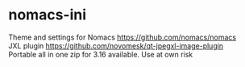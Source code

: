 # nomacs-ini
Theme and settings for 
Nomacs https://github.com/nomacs/nomacs <br>
JXL plugin https://github.com/novomesk/qt-jpegxl-image-plugin<br>
Portable all in one zip for 3.16 available. Use at own risk
